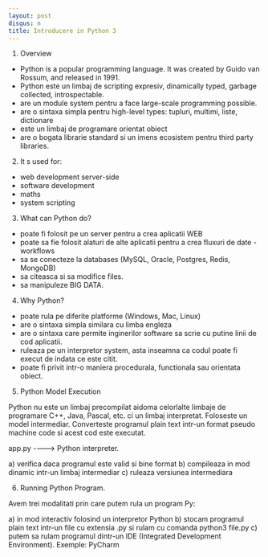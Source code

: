```yaml
---
layout: post
disqus: n
title: Introducere in Python 3
---
```


1. Overview

- Python is a popular programming language. It was created by Guido van Rossum, and released in 1991.
- Python este un limbaj de scripting expresiv, dinamically typed, garbage collected, introspectable.
- are un module system pentru a face large-scale programming possible.
- are o sintaxa simpla pentru high-level types: tupluri, multimi, liste, dictionare
- este un limbaj de programare orientat obiect
- are o bogata librarie standard si un imens ecosistem pentru third party libraries.

2. It s used for:
- web development server-side
- software development
- maths
- system scripting

3. What can Python do?

- poate fi folosit pe un server pentru a crea aplicatii WEB
- poate sa fie folosit alaturi de alte aplicatii pentru a crea fluxuri de date - workflows
- sa se conecteze la databases (MySQL, Oracle, Postgres, Redis, MongoDB)
- sa citeasca si sa modifice files.
- sa manipuleze BIG DATA.

4. Why Python?
- poate rula pe diferite platforme (Windows, Mac, Linux)
- are o sintaxa simpla similara cu limba engleza
- are o sintaxa care permite inginerilor software sa scrie cu putine linii de cod aplicatii.
- ruleaza pe un interpretor system, asta inseamna ca codul poate fi execut de indata ce este citit.
- poate fi privit intr-o maniera procedurala, functionala sau orientata obiect.

5. Python Model Execution

Python nu este un limbaj precompilat aidoma celorlalte limbaje de programare C++, Java, Pascal, etc. ci un limbaj interpretat. Foloseste un model intermediar. Converteste programul plain text intr-un format pseudo machine code si acest cod este executat.

app.py  ----> Python interpreter.

a) verifica daca programul este valid si bine format
b) compileaza in mod dinamic intr-un limbaj intermediar
c) ruleaza versiunea intermediara

6. Running Python Program.

Avem trei modalitati prin care putem rula un program Py:

a) in mod interactiv folosind un interpretor Python
b) stocam programul plain text intr-un file cu extensia .py si rulam cu comanda python3 file.py
c) putem sa rulam programul dintr-un IDE (Integrated Development Environment). Exemple: PyCharm
